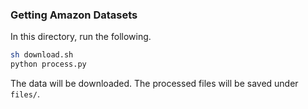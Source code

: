 ### Getting Amazon Datasets
In this directory, run the following.
```bash
sh download.sh
python process.py
```
The data will be downloaded. The processed files will be saved under `files/`.